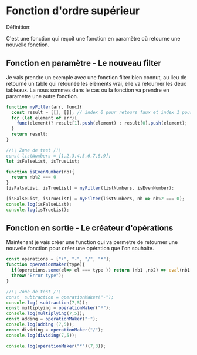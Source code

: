 # Fonction d'ordre supérieur

Définition:

C'est une fonction qui reçoit une fonction en paramètre où retourne une nouvelle fonction.

## Fonction en paramètre - Le nouveau filter

Je vais prendre un exemple avec une fonction filter bien connut, au lieu de retourné un table qui retounée les élèments vrai, elle va retourner les deux tableaux. La nous sommes dans le cas ou la fonction va prendre en parametre une autre fonction.

```javascript
function myFilter(arr, func){
  const result = [[], []]; // index 0 pour retours faux et index 1 pour les retour vrai
  for (let element of arr){
    func(element)? result[1].push(element) : result[0].push(element);
  }
  return result;
}

//!\ Zone de test /!\
const listNumbers = [1,2,3,4,5,6,7,8,9];
let isFalseList, isTrueList;

function isEvenNumber(nb){
  return nb%2 === 0
}
[isFalseList, isTrueList] = myFilter(listNumbers, isEvenNumber);

[isFalseList, isTrueList] = myFilter(listNumbers, nb => nb%2 === 0);
console.log(isFalseList);
console.log(isTrueList);
```
## Fonction en sortie - Le créateur d'opérations

Maintenant je vais créer une function qui va permetre de retourner une nouvelle fonction pour créer une opération que l'on souhaite.

```javascript
const operations = ["+", "-", "/", "*"];
function operationMaker(type){ 
  if(operations.some(el=> el === type )) return (nb1 ,nb2) => eval(nb1 + type + nb2); 
  throw("Error type");
}

//!\ Zone de test /!\
const  subtraction = operationMaker("-");
console.log( subtraction(7,5));
const multiplying = operationMaker("*");
console.log(multiplying(7,5));
const adding = operationMaker("+");
console.log(adding (7,5));
const dividing = operationMaker("/");
console.log(dividing(7,5));

console.log(operationMaker("*")(7,3));
```
